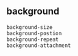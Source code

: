 ## background
    background-size
    background-postion
    background-repeat
    background-attachment